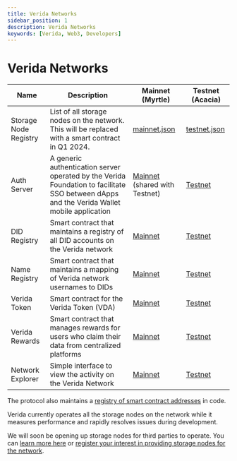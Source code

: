 ```yaml
---
title: Verida Networks
sidebar_position: 1
description: Verida Networks
keywords: [Verida, Web3, Developers]
---
```


# Verida Networks

| Name | Description | Mainnet (Myrtle) | Testnet (Acacia) |
| -- | --- | --- | --- |
| Storage Node Registry | List of all storage nodes on the network. This will be replaced with a smart contract in Q1 2024. | [mainnet.json](https://assets.verida.io/registry/storageNodes/mainnet.json) | [testnet.json](https://assets.verida.io/registry/storageNodes/mainnet.json)
| Auth Server | A generic authentication server operated by the Verida Foundation to facilitate SSO between dApps and the Verida Wallet mobile application | [Mainnet](https://auth.testnet.verida.io/) (shared with Testnet) | [Testnet](https://auth.testnet.verida.io/) |
| DID Registry | Smart contract that maintains a registry of all DID accounts on the Verida network | [Mainnet](https://www.polygonscan.com/address/0x6FF180EF62FA57e611E91bdDaDadB6635D6b9Af7) | [Testnet](https://mumbai.polygonscan.com/address/0x08CB4462958e6462Cc899862393f0b3bB6664efD) |
| Name Registry | Smart contract that maintains a mapping of Verida network usernames to DIDs | [Mainnet](https://www.polygonscan.com/address/0xc9ce048b464034C53207Bf120bF85f317fdb38C8) | [Testnet](https://mumbai.polygonscan.com/address/0x1dD6AAc1858100091BEbb867C7628DA639F7C16E) |
| Verida Token | Smart contract for the Verida Token (VDA) | [Mainnet](https://www.polygonscan.com/address/0x683565196C3EAb450003C964D4bad1fd3068D4cC) | [Testnet](https://mumbai.polygonscan.com/address/0x745Db51351015d61573db37bC16C49B8506B93c8) |
| Verida Rewards | Smart contract that manages rewards for users who claim their data from centralized platforms | [Mainnet](https://www.polygonscan.com/address/0xBAeEA910f6BBe29Ef33e0051e51dc60f9702B7b9) | [Testnet](https://mumbai.polygonscan.com/address/0x5044bba95ad5a526c83086966B00F5ebB47A6673)
| Network Explorer | Simple interface to view the activity on the Verida Network | [Mainnet](https://explorer.verida.network) | [Testnet](https://explorer.testnet.verida.network)

The protocol also maintains a [registry of smart contract addresses](https://github.com/verida/verida-js/blob/main/packages/vda-common/src/contract.ts) in code.

Verida currently operates all the storage nodes on the network while it measures performance and rapidly resolves issues during development.

We will soon be opening up storage nodes for third parties to operate. You can [learn more here](https://news.verida.io/decentralizing-the-verida-network-become-a-node-operator-e31a6a31daf1) or [register your interest in providing storage nodes for the network](https://www.verida.network/storage-node-providers).